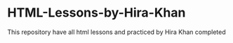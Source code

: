 # HTML-Lessons-by-Hira-Khan
 This repository have all html lessons and practiced by Hira Khan completed
